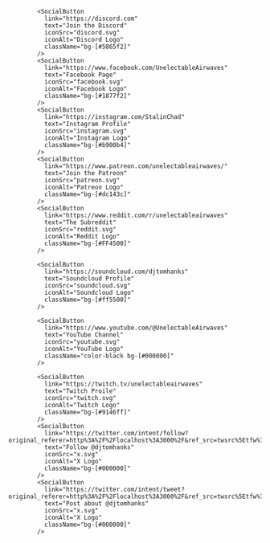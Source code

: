             <SocialButton
              link="https://discord.com"
              text="Join the Discord"
              iconSrc="discord.svg"
              iconAlt="Discord Logo"
              className="bg-[#5865f2]"
            />
            <SocialButton
              link="https://www.facebook.com/UnelectableAirwaves"
              text="Facebook Page"
              iconSrc="facebook.svg"
              iconAlt="Facebook Logo"
              className="bg-[#1877f2]"
            />
            <SocialButton
              link="https://instagram.com/StalinChad"
              text="Instagram Profile"
              iconSrc="instagram.svg"
              iconAlt="Instagram Logo"
              className="bg-[#b900b4]"
            />
            <SocialButton
              link="https://www.patreon.com/unelectableairwaves/"
              text="Join the Patreon"
              iconSrc="patreon.svg"
              iconAlt="Patreon Logo"
              className="bg-[#dc143c]"
            />
            <SocialButton
              link="https://www.reddit.com/r/unelectableairwaves"
              text="The Subreddit"
              iconSrc="reddit.svg"
              iconAlt="Reddit Logo"
              className="bg-[#FF4500]"
            />

            <SocialButton
              link="https://soundcloud.com/djtomhanks"
              text="Soundcloud Profile"
              iconSrc="soundcloud.svg"
              iconAlt="Soundcloud Logo"
              className="bg-[#ff5500]"
            />

            <SocialButton
              link="https://www.youtube.com/@UnelectableAirwaves"
              text="YouTube Channel"
              iconSrc="youtube.svg"
              iconAlt="YouTube Logo"
              className="color-black bg-[#000000]"
            />

            <SocialButton
              link="https://twitch.tv/unelectableairwaves"
              text="Twitch Proile"
              iconSrc="twitch.svg"
              iconAlt="Twitch Logo"
              className="bg-[#9146ff]"
            />
            <SocialButton
              link="https://twitter.com/intent/follow?original_referer=http%3A%2F%2Flocalhost%3A3000%2F&ref_src=twsrc%5Etfw%7Ctwcamp%5Ebuttonembed%7Ctwterm%5Efollow%7Ctwgr%5Edjtomhanks&region=follow_link&screen_name=djtomhanks"
              text="Follow @djtomhanks"
              iconSrc="x.svg"
              iconAlt="X Logo"
              className="bg-[#000000]"
            />
            <SocialButton
              link="https://twitter.com/intent/tweet?original_referer=http%3A%2F%2Flocalhost%3A3000%2F&ref_src=twsrc%5Etfw%7Ctwcamp%5Ebuttonembed%7Ctwterm%5Eshare%7Ctwgr%5E&text=Leftism%20and%20Aliens%20are%20awesome%20on%20UnelectableAirwaves&url=https%3A%2F%2Ftwitch.tv%2FUnelectableAirwaves&via=djtomhanks"
              text="Post about @djtomhanks"
              iconSrc="x.svg"
              iconAlt="X Logo"
              className="bg-[#000000]"
            />
